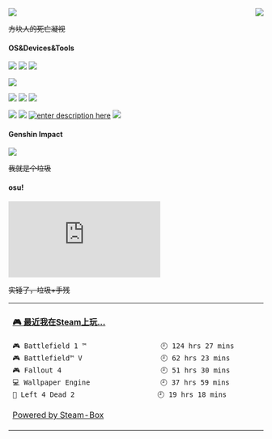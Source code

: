 <p>
  <img src="https://cdn.jsdelivr.net/gh/XCwosjw/CDN/Pic/19711.png">
  <a href="https://counter.xcwosjw.com/"><img src="https://counter.xcwosjw.com/get/@Github-Readme" align='right'></a>
  
  <s>方块人的死亡凝视</s>
</p>

#### OS&Devices&Tools
[![](https://img.shields.io/badge/Windows-10-2376bc?style=flat-square&logo=windows&logoColor=ffffff)](https://www.microsoft.com/windows/get-windows-10)
[![](https://img.shields.io/badge/OS-Centos-33aadd?logo=centos&style=flat-square&logoColor=ffff)](https://www.centos.org/)
[![](https://img.shields.io/badge/Android-11-3CB371?logo=android&style=flat-square&logoColor=ffffff)](https://www.android.com/)

[![](https://img.shields.io/badge/Redmi-K30%20Ultra-FF4500?logo=xiaomi&style=flat-square&logoColor=ffffff)](https://www.mi.com/)

[![](https://img.shields.io/badge/-Pycharm-228B22?logo=pycharm&style=flat-square&logoColor=ffffff)](https://www.jetbrains.com/pycharm/)
[![](https://img.shields.io/badge/-Python-1E90FF?logo=python&style=flat-square&logoColor=ffffff)](https://www.python.org/)
[![](https://img.shields.io/badge/-Linux-fcc624?style=flat-square&logo=linux&logoColor=white)](https://www.linuxfoundation.org/)

[![](https://img.shields.io/badge/-Steam-4682B4?logo=steam&style=flat-square&logoColor=ffffff)](https://steamcommunity.com/id/XCwosjw/)
[![](https://img.shields.io/badge/-Epic%20Games-000000?logo=epicgames&style=flat-square&logoColor=ffffff)](https://www.epicgames.com/)
[![enter description here](https://img.shields.io/badge/-Ubisoft-4169E1?logo=ubisoft&style=flat-square&logoColor=ffffff)](https://www.ubisoft.com/)
[![](https://img.shields.io/badge/-Origin-FF4500?logo=origin&style=flat-square&logoColor=ffffff)](https://www.origin.com/)
#### Genshin Impact
![](https://genshin-card.himiku.com/rand/194060228.png)

<s>我就是个垃圾</s>

#### osu!
[![](https://osusig.lolicon.app/sig.php?colour=hex66ccff&uname=XCwosjw&pp=2&countryrank&xpbar)](https://osu.ppy.sh/users/25313499)

<s>实锤了，垃圾+手残</s>

<table>
<tr>
<td valign="top" width="50%">

<!-- steam-box start -->
#### <a href="https://gist.github.com/ed622f4d750c79e86afebedddacdfef4" target="_blank">🎮 最近我在Steam上玩…</a>
```text
🎮 Battlefield 1 ™                  🕘 124 hrs 27 mins
🎮 Battlefield™ V                   🕘 62 hrs 23 mins
🎮 Fallout 4                        🕘 51 hrs 30 mins
💻 Wallpaper Engine                 🕘 37 hrs 59 mins
🧟 Left 4 Dead 2                    🕘 19 hrs 18 mins
```
<!-- Powered by https://github.com/YouEclipse/steam-box . -->
<!-- steam-box end -->

[Powered by Steam-Box](https://github.com/XCwosjw/steam-box)

</td>
</tr>
</table>